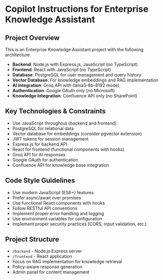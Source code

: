# Copilot Instructions for Enterprise Knowledge Assistant

<!-- Use this file to provide workspace-specific custom instructions to Copilot. For more details, visit https://code.visualstudio.com/docs/copilot/copilot-customization#_use-a-githubcopilotinstructionsmd-file -->

## Project Overview
This is an Enterprise Knowledge Assistant project with the following architecture:
- **Backend**: Node.js with Express.js, JavaScript (no TypeScript)
- **Frontend**: React with JavaScript (no TypeScript)
- **Database**: PostgreSQL for user management and query history
- **Vector Database**: For knowledge embeddings and RAG implementation
- **AI Integration**: Groq API with llama3-8b-8192 model
- **Authentication**: Google OAuth only (no Microsoft)
- **Knowledge Integration**: Confluence API only (no SharePoint)

## Key Technologies & Constraints
- Use JavaScript throughout (backend and frontend)
- PostgreSQL for relational data
- Vector database for embeddings (consider pgvector extension)
- JWT tokens for session management
- Express.js for backend API
- React for frontend (functional components with hooks)
- Groq API for AI responses
- Google OAuth for authentication
- Confluence API for knowledge base integration

## Code Style Guidelines
- Use modern JavaScript (ES6+) features
- Prefer async/await over promises
- Use functional React components with hooks
- Follow RESTful API conventions
- Implement proper error handling and logging
- Use environment variables for configuration
- Implement proper security practices (CORS, input validation, etc.)

## Project Structure
- `/backend` - Node.js Express server
- `/frontend` - React application
- Focus on RAG implementation for knowledge retrieval
- Policy-aware response generation
- Admin panel for content management
